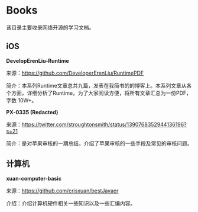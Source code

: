 # Books

该目录主要收录网络开源的学习文档。

## iOS

**DevelopErenLiu-Runtime**

来源：https://github.com/DeveloperErenLiu/RuntimePDF

简介：本系列Runtime文章总共九篇，发表在我简书的的博客上。本系列文章从各个方面，详细分析了Runtime。为了大家阅读方便，将所有文章汇总为一份PDF，字数 10W+。

**PX-0335 (Redacted)**

来源：https://twitter.com/stroughtonsmith/status/1390768352944136196?s=21

简介：是对苹果审核的一期总结，介绍了苹果审核的一些手段及常见的审核问题。

## 计算机

**xuan-computer-basic**

来源：https://github.com/crisxuan/bestJavaer

介绍：介绍计算机硬件相关一些知识以及一些汇编内容。

